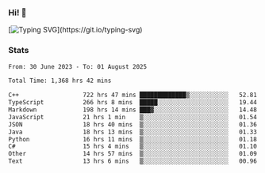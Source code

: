 ### Hi!  👋

[![Typing SVG](https://readme-typing-svg.herokuapp.com?font=Fira+Code&pause=1000&width=435&lines=Hello!+I'm+Texiwustion.)](https://git.io/typing-svg)

### Stats

<!--START_SECTION:waka-->

```txt
From: 30 June 2023 - To: 01 August 2025

Total Time: 1,368 hrs 42 mins

C++                  722 hrs 47 mins █████████████▒░░░░░░░░░░░   52.81 %
TypeScript           266 hrs 8 mins  █████░░░░░░░░░░░░░░░░░░░░   19.44 %
Markdown             198 hrs 14 mins ███▓░░░░░░░░░░░░░░░░░░░░░   14.48 %
JavaScript           21 hrs 1 min    ▒░░░░░░░░░░░░░░░░░░░░░░░░   01.54 %
JSON                 18 hrs 40 mins  ▒░░░░░░░░░░░░░░░░░░░░░░░░   01.36 %
Java                 18 hrs 13 mins  ▒░░░░░░░░░░░░░░░░░░░░░░░░   01.33 %
Python               16 hrs 11 mins  ▒░░░░░░░░░░░░░░░░░░░░░░░░   01.18 %
C#                   15 hrs 4 mins   ▒░░░░░░░░░░░░░░░░░░░░░░░░   01.10 %
Other                14 hrs 57 mins  ▒░░░░░░░░░░░░░░░░░░░░░░░░   01.09 %
Text                 13 hrs 6 mins   ▒░░░░░░░░░░░░░░░░░░░░░░░░   00.96 %
```

<!--END_SECTION:waka-->
